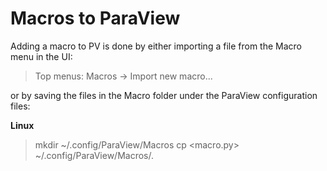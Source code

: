 # Macros to ParaView

Adding a macro to PV is done by either importing a file from the Macro menu in the UI:

> Top menus: Macros -> Import new macro...

or by saving the files in the Macro folder under the ParaView configuration files:

**Linux**
> mkdir ~/.config/ParaView/Macros
> cp <macro.py> ~/.config/ParaView/Macros/.


    

